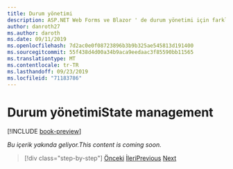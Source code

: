 ```yaml
---
title: Durum yönetimi
description: ASP.NET Web Forms ve Blazor ' de durum yönetimi için farklı yaklaşımlar hakkında bilgi edinin.
author: danroth27
ms.author: daroth
ms.date: 09/11/2019
ms.openlocfilehash: 7d2ac0e0f08723896b3b9b325ae545813d191400
ms.sourcegitcommit: 55f438d4d00a34b9aca9eedaac3f85590bb11565
ms.translationtype: MT
ms.contentlocale: tr-TR
ms.lasthandoff: 09/23/2019
ms.locfileid: "71183786"
---
```

# <a name="state-management"></a><span data-ttu-id="a90e4-103">Durum yönetimi</span><span class="sxs-lookup"><span data-stu-id="a90e4-103">State management</span></span>

[!INCLUDE [book-preview](../../../includes/book-preview.md)]

<span data-ttu-id="a90e4-104">*Bu içerik yakında geliyor.*</span><span class="sxs-lookup"><span data-stu-id="a90e4-104">*This content is coming soon.*</span></span>

<!--
- View state
- Session state
- Local storage
- App state
-->

>[!div class="step-by-step"]
><span data-ttu-id="a90e4-105">[Önceki](pages-routing-layouts.md)
>[İleri](forms-validation.md)</span><span class="sxs-lookup"><span data-stu-id="a90e4-105">[Previous](pages-routing-layouts.md)
[Next](forms-validation.md)</span></span>
